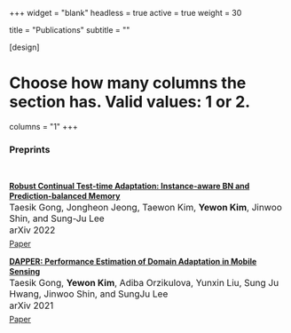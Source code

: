 +++
widget = "blank"
headless = true
active = true
weight = 30

title = "Publications"
subtitle = ""

[design]
  # Choose how many columns the section has. Valid values: 1 or 2.
  columns = "1"
+++

<style>
  .authors {font-size: 16px;}
  .venue {font-size: 16px;}

  @media only screen and (max-width: 768px) {
    .authors {font-size: 14px;}
    .venue {font-size: 14px;}
  }
</style>

### Preprints
<br>

<p style="line-height:1.3">
  <a href="https://arxiv.org/abs/2208.05117"><b>Robust Continual Test-time Adaptation: Instance-aware BN and Prediction-balanced Memory</b></a><br>
  <span class="authors">Taesik Gong, Jongheon Jeong, Taewon Kim, <b>Yewon Kim</b>, Jinwoo Shin, and Sung-Ju Lee</span><br>
  <span class="venue">arXiv 2022</span><br style="content: ' '; display: block; margin: 5px;">
  <a class="badge badge-light" href="projects/attention"><i class="far fa-file-alt"></i> Paper</a>
  <!-- <a class="badge badge-light" href="projects/attention"><i class="fa fa-home"></i> Website</a> -->
</p>

<p style="line-height:1.3">
  <a href="https://arxiv.org/abs/2111.11053"><b>DAPPER: Performance Estimation of Domain Adaptation in Mobile Sensing</b></a><br>
  <span class="authors">Taesik Gong, <b>Yewon Kim</b>, Adiba Orzikulova, Yunxin Liu, Sung Ju Hwang, Jinwoo Shin, and SungJu Lee</span><br>
  <span class="venue">arXiv 2021</span><br style="content: ' '; display: block; margin: 5px;">
  <a class="badge badge-light" href="projects/attention"><i class="far fa-file-alt"></i> Paper</a>
  <!-- <a class="badge badge-light" href="projects/attention"><i class="fa fa-home"></i> Website</a> -->
</p>

<!-- #### Conferences and Journals

#### Posters, Demos, Videos, and Workshop Papers -->